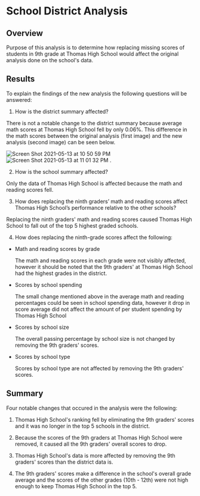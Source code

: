 # School District Analysis

## **Overview**
 Purpose of this analysis is to determine how replacing missing scores of students in 9th grade at Thomas High School would affect the original analysis done on the school's data. 
 
 ## **Results**
 To explain the findings of the new analysis the following questions will be answered:
 
 1. How is the district summary affected?
 
 There is not a notable change to the district summary because average math scores at Thomas High School fell by only 0.06%. This difference in the math scores between the original analysis (first image) and the new analysis (second image) can be seen below.
 
 ![Screen Shot 2021-05-13 at 10 50 59 PM](https://user-images.githubusercontent.com/81889167/118215396-77c0de80-b43f-11eb-9cdd-cebbcfbbb608.png)
![Screen Shot 2021-05-13 at 11 01 32 PM](https://user-images.githubusercontent.com/81889167/118215418-7e4f5600-b43f-11eb-91a6-f95b29294df9.png)
.
 
 2. How is the school summary affected?
 
Only the data of Thomas High School is affected because the math and reading scores fell. 

 3. How does replacing the ninth graders’ math and reading scores affect Thomas High School’s performance relative to the other schools?

Replacing the ninth graders' math and reading scores caused Thomas High School to fall out of the top 5 highest graded schools. 

 4. How does replacing the ninth-grade scores affect the following:

- Math and reading scores by grade

  The math and reading scores in each grade were not visibly affected, however it should be noted that the 9th graders' at Thomas High School had the highest grades   in the district.   

- Scores by school spending

  The small change mentioned above in the average math and reading percentages could be seen in school spending data, however it drop in score average did not affect the amount of per student spending by Thomas High School 

- Scores by school size

  The overall passing percentage by school size is not changed by removing the 9th graders' scores.

- Scores by school type

  Scores by school type are not affected by removing the 9th graders' scores.

## **Summary**
Four notable changes that occured in the analysis were the following:

1. Thomas High School's ranking fell by eliminating the 9th graders' scores and it was no longer in the top 5 schools in the district.

2. Because the scores of the 9th graders at Thomas High School were removed, it caused all the 9th graders' overall scores to drop.

3. Thomas High School's data is more affected by removing the 9th graders' scores than the district data is. 

4. The 9th graders' scores make a difference in the school's overall grade average and the scores of the other grades (10th - 12th) were not high enough to keep Thomas High School in the top 5. 

